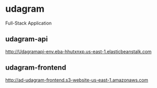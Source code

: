 # udagram
Full-Stack Application

## udagram-api
http://Udagramapi-env.eba-hhutxnxp.us-east-1.elasticbeanstalk.com

## udagram-frontend
http://ad-udagram-frontend.s3-website-us-east-1.amazonaws.com


